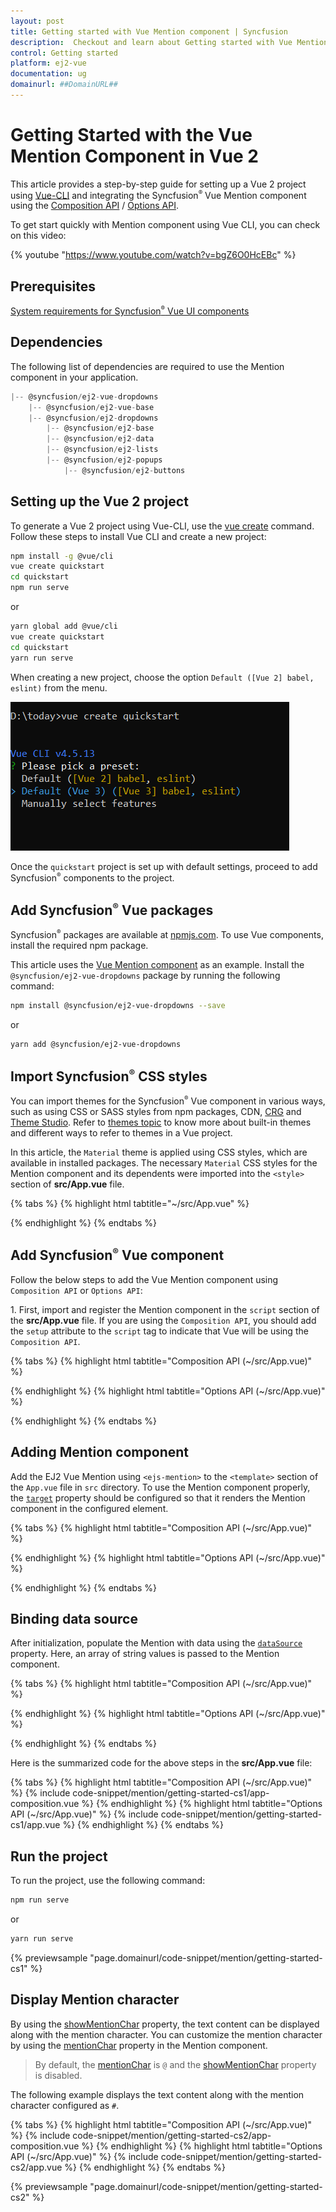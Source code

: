 ```yaml
---
layout: post
title: Getting started with Vue Mention component | Syncfusion
description:  Checkout and learn about Getting started with Vue Mention component of Syncfusion Essential JS 2 and more details.
control: Getting started 
platform: ej2-vue
documentation: ug
domainurl: ##DomainURL##
---
```


# Getting Started with the Vue Mention Component in Vue 2

This article provides a step-by-step guide for setting up a Vue 2 project using [Vue-CLI](https://cli.vuejs.org/) and integrating the Syncfusion<sup style="font-size:70%">&reg;</sup> Vue Mention component using the [Composition API](https://vuejs.org/guide/introduction.html#composition-api) / [Options API](https://vuejs.org/guide/introduction.html#options-api).

To get start quickly with Mention component using Vue CLI, you can check on this video:

{% youtube "https://www.youtube.com/watch?v=bgZ6O0HcEBc" %}

## Prerequisites

[System requirements for Syncfusion<sup style="font-size:70%">&reg;</sup> Vue UI components](https://ej2.syncfusion.com/vue/documentation/system-requirements)

## Dependencies

The following list of dependencies are required to use the Mention component in your application.

```js
|-- @syncfusion/ej2-vue-dropdowns
    |-- @syncfusion/ej2-vue-base
    |-- @syncfusion/ej2-dropdowns
        |-- @syncfusion/ej2-base
        |-- @syncfusion/ej2-data
        |-- @syncfusion/ej2-lists
        |-- @syncfusion/ej2-popups
            |-- @syncfusion/ej2-buttons
```

## Setting up the Vue 2 project

To generate a Vue 2 project using Vue-CLI, use the [vue create](https://cli.vuejs.org/#getting-started) command. Follow these steps to install Vue CLI and create a new project:

```bash
npm install -g @vue/cli
vue create quickstart
cd quickstart
npm run serve
```

or

```bash
yarn global add @vue/cli
vue create quickstart
cd quickstart
yarn run serve
```

When creating a new project, choose the option `Default ([Vue 2] babel, eslint)` from the menu.

![Vue 2 project](./images/vue2-terminal.png)

Once the `quickstart` project is set up with default settings, proceed to add Syncfusion<sup style="font-size:70%">&reg;</sup> components to the project.

## Add Syncfusion<sup style="font-size:70%">&reg;</sup> Vue packages

Syncfusion<sup style="font-size:70%">&reg;</sup> packages are available at [npmjs.com](https://www.npmjs.com/search?q=ej2-vue). To use Vue components, install the required npm package.

This article uses the [Vue Mention component](https://www.syncfusion.com/vue-components/vue-mention) as an example. Install the `@syncfusion/ej2-vue-dropdowns` package by running the following command:

```bash
npm install @syncfusion/ej2-vue-dropdowns --save
```
or

```bash
yarn add @syncfusion/ej2-vue-dropdowns
```

## Import Syncfusion<sup style="font-size:70%">&reg;</sup> CSS styles

You can import themes for the Syncfusion<sup style="font-size:70%">&reg;</sup> Vue component in various ways, such as using CSS or SASS styles from npm packages, CDN, [CRG](https://ej2.syncfusion.com/javascript/documentation/common/custom-resource-generator) and [Theme Studio](https://ej2.syncfusion.com/vue/documentation/appearance/theme-studio). Refer to [themes topic](https://ej2.syncfusion.com/vue/documentation/appearance/theme) to know more about built-in themes and different ways to refer to themes in a Vue project.

In this article, the `Material` theme is applied using CSS styles, which are available in installed packages. The necessary `Material` CSS styles for the Mention component and its dependents were imported into the `<style>` section of **src/App.vue** file.

{% tabs %}
{% highlight html tabtitle="~/src/App.vue" %}

<style>
@import "../node_modules/@syncfusion/ej2-base/styles/bootstrap5.css";
@import "../node_modules/@syncfusion/ej2-buttons/styles/bootstrap5.css";
@import "../node_modules/@syncfusion/ej2-popups/styles/bootstrap5.css";
@import "../node_modules/@syncfusion/ej2-lists/styles/bootstrap5.css";
@import "../node_modules/@syncfusion/ej2-vue-dropdowns/styles/bootstrap5.css";
</style>

{% endhighlight %}
{% endtabs %}

## Add Syncfusion<sup style="font-size:70%">&reg;</sup> Vue component

Follow the below steps to add the Vue Mention component using `Composition API` or `Options API`:

1\. First, import and register the Mention component in the `script` section of the **src/App.vue** file. If you are using the `Composition API`, you should add the `setup` attribute to the `script` tag to indicate that Vue will be using the `Composition API`.

{% tabs %}
{% highlight html tabtitle="Composition API (~/src/App.vue)" %}

<script setup>
import { MentionComponent as EjsMention } from "@syncfusion/ej2-vue-dropdowns";
</script>

{% endhighlight %}
{% highlight html tabtitle="Options API (~/src/App.vue)" %}

<script>
import { MentionComponent } from "@syncfusion/ej2-vue-dropdowns";
export default {
  components: {
    'ejs-mention': MentionComponent
  }
}
</script>

{% endhighlight %}
{% endtabs %}

## Adding Mention component

Add the EJ2 Vue Mention using `<ejs-mention>` to the `<template>` section of the `App.vue` file in `src` directory. To use the Mention component properly, the [`target`](https://ej2.syncfusion.com/vue/documentation/api/mention/#target) property should be configured so that it renders the Mention component in the configured element.

{% tabs %}
{% highlight html tabtitle="Composition API (~/src/App.vue)" %}

<template>
  <div id="app">
    <label id="comment" >Comments</label>
    <div id="mentionElement" placeholder = "Type @ and tag user"></div>
    <ejs-mention id='defaultMention' :target='mentionTarget'></ejs-mention>
  </div>
</template>

<script setup>
import { MentionComponent as EjsMention } from "@syncfusion/ej2-vue-dropdowns";
const mentionTarget = "#mentionElement";
</script>

<style>
  @import "../node_modules/@syncfusion/ej2-base/styles/bootstrap5.css";
  @import "../node_modules/@syncfusion/ej2-buttons/styles/bootstrap5.css";
  @import "../node_modules/@syncfusion/ej2-popups/styles/bootstrap5.css";
  @import "../node_modules/@syncfusion/ej2-lists/styles/bootstrap5.css";
  @import "../node_modules/@syncfusion/ej2-vue-dropdowns/styles/bootstrap5.css";
  
    #app {
        color: #008cff;
        height: 40px;
        left: 15%;
        position: absolute;
        top: 10%;
        width: 30%;
    }

    #comment {
        font-size: 15px;
        font-weight: 600;
    }

    #mentionElement {
        min-height: 100px;
        border: 1px solid #D7D7D7;
        border-radius: 4px;
        padding: 8px;
        font-size: 14px;
        width: 600px;
    }

    div#mentionElement[placeholder]:empty:before {
        content: attr(placeholder);
        color: #555;
    }
</style>


{% endhighlight %}
{% highlight html tabtitle="Options API (~/src/App.vue)" %}

<template>
  <div id="app">
    <label id="comment" >Comments</label>
    <div id="mentionElement" placeholder = "Type @ and tag user"></div>
    <ejs-mention id='defaultMention' :target='mentionTarget'></ejs-mention>
  </div>
</template>

<script>
import { MentionComponent } from "@syncfusion/ej2-vue-dropdowns";

export default {
  components: {
    'ejs-mention': MentionComponent
  },
  name: 'app',
  data: function() {
      return {
        mentionTarget: "#mentionElement",
      };
  }
}
</script>

<style>
  @import "../node_modules/@syncfusion/ej2-base/styles/bootstrap5.css";
  @import "../node_modules/@syncfusion/ej2-buttons/styles/bootstrap5.css";
  @import "../node_modules/@syncfusion/ej2-popups/styles/bootstrap5.css";
  @import "../node_modules/@syncfusion/ej2-lists/styles/bootstrap5.css";
  @import "../node_modules/@syncfusion/ej2-vue-dropdowns/styles/bootstrap5.css";
  
    #app {
        color: #008cff;
        height: 40px;
        left: 15%;
        position: absolute;
        top: 10%;
        width: 30%;
    }

    #comment {
        font-size: 15px;
        font-weight: 600;
    }

    #mentionElement {
        min-height: 100px;
        border: 1px solid #D7D7D7;
        border-radius: 4px;
        padding: 8px;
        font-size: 14px;
        width: 600px;
    }

    div#mentionElement[placeholder]:empty:before {
        content: attr(placeholder);
        color: #555;
    }
</style>

{% endhighlight %}
{% endtabs %}


## Binding data source

After initialization, populate the Mention with data using the [`dataSource`](https://ej2.syncfusion.com/vue/documentation/api/mention/#datasource) property. Here, an array of string values is passed to the Mention component.

{% tabs %}
{% highlight html tabtitle="Composition API (~/src/App.vue)" %}

<template>
  <div id="app">
    <label id="comment" >Comments</label>
    <div id="mentionElement" placeholder = "Type @ and tag user"></div>
    <ejs-mention id='defaultMention' :target='mentionTarget' :dataSource='userData'></ejs-mention>
  </div>
</template>
<script setup>
import { MentionComponent as EjsMention } from "@syncfusion/ej2-vue-dropdowns";
const mentionTarget = "#mentionElement";
const userData = ['Selma Rose', 'Garth', 'Robert', 'William', 'Joseph'];
</script>
<style>
  @import "../node_modules/@syncfusion/ej2-base/styles/bootstrap5.css";
  @import "../node_modules/@syncfusion/ej2-buttons/styles/bootstrap5.css";
  @import "../node_modules/@syncfusion/ej2-popups/styles/bootstrap5.css";
  @import "../node_modules/@syncfusion/ej2-lists/styles/bootstrap5.css";
  @import "../node_modules/@syncfusion/ej2-vue-dropdowns/styles/bootstrap5.css";
  #app {
    color: #008cff;
    height: 40px;
    left: 15%;
    position: absolute;
    top: 10%;
    width: 30%;
  }
  #comment {
      font-size: 15px;
      font-weight: 600;
  }
  #mentionElement {
      min-height: 100px;
      border: 1px solid #D7D7D7;
      border-radius: 4px;
      padding: 8px;
      font-size: 14px;
      width: 600px;
  }
  div#mentionElement[placeholder]:empty:before {
      content: attr(placeholder);
      color: #555;
  }
</style>

{% endhighlight %}
{% highlight html tabtitle="Options API (~/src/App.vue)" %}

<template>
  <div id="app">
    <label id="comment" >Comments</label>
    <div id="mentionElement" placeholder = "Type @ and tag user"></div>
    <ejs-mention id='defaultMention' :target='mentionTarget' :dataSource='userData'></ejs-mention>
  </div>
</template>
<script>
import { MentionComponent } from "@syncfusion/ej2-vue-dropdowns";
export default {
  components: {
    'ejs-mention': MentionComponent
  },
  name: 'app',
  data: function() {
    return {
      mentionTarget: "#mentionElement",
      userData: ['Selma Rose', 'Garth', 'Robert', 'William', 'Joseph']
    };
  }
}
</script>
<style>
  @import "../node_modules/@syncfusion/ej2-base/styles/bootstrap5.css";
  @import "../node_modules/@syncfusion/ej2-buttons/styles/bootstrap5.css";
  @import "../node_modules/@syncfusion/ej2-popups/styles/bootstrap5.css";
  @import "../node_modules/@syncfusion/ej2-lists/styles/bootstrap5.css";
  @import "../node_modules/@syncfusion/ej2-vue-dropdowns/styles/bootstrap5.css";
  #app {
    color: #008cff;
    height: 40px;
    left: 15%;
    position: absolute;
    top: 10%;
    width: 30%;
  }
  #comment {
      font-size: 15px;
      font-weight: 600;
  }
  #mentionElement {
      min-height: 100px;
      border: 1px solid #D7D7D7;
      border-radius: 4px;
      padding: 8px;
      font-size: 14px;
      width: 600px;
  }
  div#mentionElement[placeholder]:empty:before {
      content: attr(placeholder);
      color: #555;
  }
</style>

{% endhighlight %}
{% endtabs %}

Here is the summarized code for the above steps in the **src/App.vue** file:

{% tabs %}
{% highlight html tabtitle="Composition API (~/src/App.vue)" %}
{% include code-snippet/mention/getting-started-cs1/app-composition.vue %}
{% endhighlight %}
{% highlight html tabtitle="Options API (~/src/App.vue)" %}
{% include code-snippet/mention/getting-started-cs1/app.vue %}
{% endhighlight %}
{% endtabs %}

## Run the project

To run the project, use the following command:

```bash
npm run serve
```

or

```bash
yarn run serve
```
      
{% previewsample "page.domainurl/code-snippet/mention/getting-started-cs1" %}

## Display Mention character

By using the [showMentionChar](https://ej2.syncfusion.com/vue/documentation/api/mention/#showMentionChar) property, the text content can be displayed along with the mention character. You can customize the mention character by using the [mentionChar](https://ej2.syncfusion.com/vue/documentation/api/mention/#mentionChar) property in the Mention component.

> By default, the [mentionChar](https://ej2.syncfusion.com/vue/documentation/api/mention/#mentionChar) is `@` and the [showMentionChar](https://ej2.syncfusion.com/vue/documentation/api/mention/#showMentionChar) property is disabled.

The following example displays the text content along with the mention character configured as `#`.

{% tabs %}
{% highlight html tabtitle="Composition API (~/src/App.vue)" %}
{% include code-snippet/mention/getting-started-cs2/app-composition.vue %}
{% endhighlight %}
{% highlight html tabtitle="Options API (~/src/App.vue)" %}
{% include code-snippet/mention/getting-started-cs2/app.vue %}
{% endhighlight %}
{% endtabs %}
        
{% previewsample "page.domainurl/code-snippet/mention/getting-started-cs2" %}